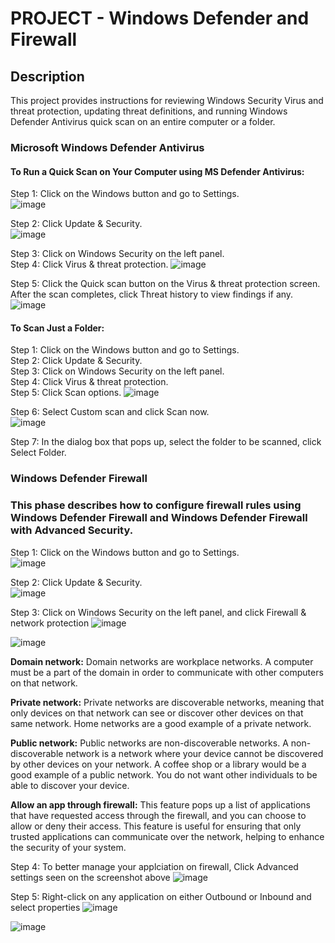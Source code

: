 # PROJECT - Windows Defender and Firewall

## Description
This project provides instructions for reviewing Windows Security Virus and threat protection, updating threat definitions, and running Windows Defender Antivirus quick scan on an entire computer or a folder.

### Microsoft Windows Defender Antivirus

#### To Run a Quick Scan on Your Computer using MS Defender Antivirus:
Step 1: Click on the Windows button and go to Settings.  
![image](https://github.com/ookelvyn/Microsoft-Windows-Defender-and-Firewall/assets/30266503/03fdeebd-59f2-4663-8d03-990b71065d92)

Step 2: Click Update & Security.  
![image](https://github.com/ookelvyn/Microsoft-Windows-Defender-and-Firewall/assets/30266503/1dc88d46-f4b8-43ee-9b33-411d9f88b1b6)

Step 3: Click on Windows Security on the left panel.  
Step 4: Click Virus & threat protection.
![image](https://github.com/ookelvyn/Microsoft-Windows-Defender-and-Firewall/assets/30266503/73c66fa1-6d36-472f-bc19-9f751bb14b96)

Step 5: Click the Quick scan button on the Virus & threat protection screen. After the scan completes, click Threat history to view findings if any.
![image](https://github.com/ookelvyn/Microsoft-Windows-Defender-and-Firewall/assets/30266503/fef6b582-d196-4b91-a114-0a7626f75101)


#### To Scan Just a Folder:
Step 1: Click on the Windows button and go to Settings.  
Step 2: Click Update & Security.  
Step 3: Click on Windows Security on the left panel.  
Step 4: Click Virus & threat protection.  
Step 5: Click Scan options. 
![image](https://github.com/ookelvyn/Microsoft-Windows-Defender-and-Firewall/assets/30266503/c2d9dc4a-67fd-4ea3-9a74-a9bd85c2995e)

Step 6: Select Custom scan and click Scan now.  
![image](https://github.com/ookelvyn/Microsoft-Windows-Defender-and-Firewall/assets/30266503/5cfed9a1-899e-4292-bda4-f6840343d188)

Step 7: In the dialog box that pops up, select the folder to be scanned, click Select Folder.


### Windows Defender Firewall
### This phase describes how to configure firewall rules using Windows Defender Firewall and Windows Defender Firewall with Advanced Security.
Step 1: Click on the Windows button and go to Settings.  
![image](https://github.com/ookelvyn/Microsoft-Windows-Defender-and-Firewall/assets/30266503/03fdeebd-59f2-4663-8d03-990b71065d92)

Step 2: Click Update & Security.  
![image](https://github.com/ookelvyn/Microsoft-Windows-Defender-and-Firewall/assets/30266503/1dc88d46-f4b8-43ee-9b33-411d9f88b1b6)

Step 3: Click on Windows Security on the left panel, and click Firewall & network protection
![image](https://github.com/ookelvyn/Microsoft-Windows-Defender-and-Firewall/assets/30266503/908d6c92-ce49-4407-9325-1020d66f76a8)

![image](https://github.com/ookelvyn/Microsoft-Windows-Defender-and-Firewall/assets/30266503/0fee683b-72e6-47be-906e-77271e4070a7)

**Domain network:** Domain networks are workplace networks. A computer must be a part of the domain in order to communicate with other computers on that network. 

**Private network:** Private networks are discoverable networks, meaning that only devices on that network can see or discover other devices on that same network. Home networks are a good example of a private network. 

**Public network:** Public networks are non-discoverable networks. A non-discoverable network is a network where your device cannot be discovered by other devices on your network. A coffee shop or a library would be a good example of a public network. You do not want other individuals to be able to discover your device.

**Allow an app through firewall:** This feature pops up a list of applications that have requested access through the firewall, and you can choose to allow or deny their access. This feature is useful for ensuring that only trusted applications can communicate over the network, helping to enhance the security of your system.


Step 4: To better manage your applciation on firewall, Click Advanced settings seen on the screenshot above
![image](https://github.com/ookelvyn/Microsoft-Windows-Defender-and-Firewall/assets/30266503/6661cfe4-1c88-4a8d-8b71-4b599f6edcd3)

Step 5: Right-click on any application on either Outbound or Inbound and select properties
![image](https://github.com/ookelvyn/Microsoft-Windows-Defender-and-Firewall/assets/30266503/2cd81f8a-6beb-4498-8053-605ec6e6b32f)

![image](https://github.com/ookelvyn/Microsoft-Windows-Defender-and-Firewall/assets/30266503/b7a008c6-6600-4dc6-94d9-efa0c3dc0be1)

